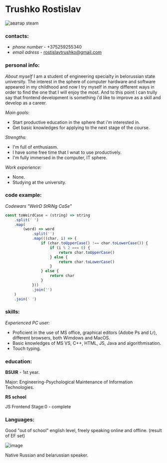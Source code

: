 # **Trushko Rostislav**


![аватар steam](https://user-images.githubusercontent.com/119881112/223492363-02204e9f-b226-4750-ade1-3beeb679250b.jpg)


### contacts:

+ *phone number* - +375259255340
+ *email adress* - rostislavtrushko@gmail.com

### personal info:


*About myself*
I am a student of engineering specialty in belorussian state university. The interest in the sphere of computer hardware and software appeared in my childhood and now I try myself in many different ways in order to find the one that I will enjoy the most. And to this point I can trully say that frontend development is something i'd like to improve as a skill and develop as a career.

*Main goals:*
- Start productive education in the sphere that i'm interested in.
- Get basic knowledges for applying to the next stage of the course.
  
*Strengths:*
- I'm full of enthusiasm.
- I have some free time that I wnat to use productively.
- I'm fully immersed in the computer, IT sphere.

*Work experience:*
- None.
- Studying at the university.

### code example:

*Codewars "WeIrD StRiNg CaSe"*

```javascript
const toWeirdCase = (string) => string
    .split(' ')
    .map(
        (word) => word
            .split('')
            .map(((char, i) => {
                if (char.toUpperCase() !== char.toLowerCase()) {
                    if (i % 2 === 0) {
                        return char.toUpperCase()
                    } else {
                        return char.toLowerCase()
                    }
                } else {
                    return char
                }
            }))
            .join('')
    )
    .join(' ')
```

### skills:

*Experienced PC user:*
  + Proficient in the use of MS office, graphical editors (Adobe Ps and Lr), different browsers, both Wimdows and MacOS.
  + Basic knowledges of MS VS, C++, HTML, JS, Java and algorithmisation.
  + Touch typing.

### education:

**BSUIR** - 1st year.

Major: Engineering-Psychological Maintenance of Information Technologies.

**RS school**

JS Frontend Stage:0 - complete

### Languages:

Good "out of school" english level, freely speaking online and offline. (result of EF set)

![image](https://user-images.githubusercontent.com/119881112/223148333-dc3af4b3-bfbf-4f08-8ead-03aeef9c6ff8.png) 

Native Russian and belarussian speaker.
